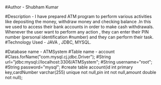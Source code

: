 #Author - Shubham Kumar

#Description - I have prepared ATM program to perform various activities like depositing the money, withdraw money and checking balance .In this we used to access their bank accounts in order to make cash withdrawals. Whenever the user want to perform any action , they can enter their PIN number (personal identification
#number) and they can perform their task. 
#Technology Used - JAVA , JDBC, MYSQL. 

#Database name - ATMSystem
#Table name - account
#Class.forName("com.mysql.cj.jdbc.Driver");
#String url="jdbc:mysql://localhost:3306/ATMSystem";
#String username="root";
#String password="mysql";
#create table account(id int primary key,cardNumber varchar(255) unique not null,pin int not null,amount double not null);

